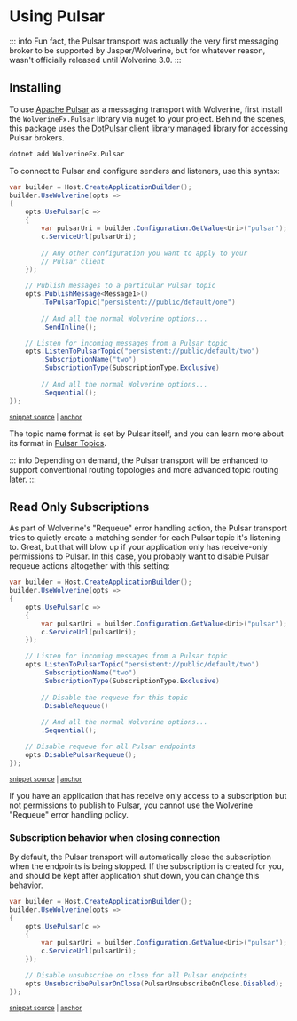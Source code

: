 # Using Pulsar <Badge type="tip" text="3.0" />

::: info
Fun fact, the Pulsar transport was actually the very first messaging broker to be supported
by Jasper/Wolverine, but for whatever reason, wasn't officially released until Wolverine 3.0. 
:::

## Installing

To use [Apache Pulsar](https://pulsar.apache.org/) as a messaging transport with Wolverine, first install the `WolverineFx.Pulsar` library via nuget to your project. Behind the scenes, this package uses the [DotPulsar client library](https://pulsar.apache.org/docs/next/client-libraries-dotnet/) managed library for accessing Pulsar brokers.

```bash
dotnet add WolverineFx.Pulsar
```

To connect to Pulsar and configure senders and listeners, use this syntax:

<!-- snippet: sample_configuring_pulsar -->
<a id='snippet-sample_configuring_pulsar'></a>
```cs
var builder = Host.CreateApplicationBuilder();
builder.UseWolverine(opts =>
{
    opts.UsePulsar(c =>
    {
        var pulsarUri = builder.Configuration.GetValue<Uri>("pulsar");
        c.ServiceUrl(pulsarUri);
        
        // Any other configuration you want to apply to your
        // Pulsar client
    });

    // Publish messages to a particular Pulsar topic
    opts.PublishMessage<Message1>()
        .ToPulsarTopic("persistent://public/default/one")
        
        // And all the normal Wolverine options...
        .SendInline();

    // Listen for incoming messages from a Pulsar topic
    opts.ListenToPulsarTopic("persistent://public/default/two")
        .SubscriptionName("two")
        .SubscriptionType(SubscriptionType.Exclusive)
        
        // And all the normal Wolverine options...
        .Sequential();
});
```
<sup><a href='https://github.com/JasperFx/wolverine/blob/main/src/Transports/Pulsar/Wolverine.Pulsar.Tests/DocumentationSamples.cs#L12-L42' title='Snippet source file'>snippet source</a> | <a href='#snippet-sample_configuring_pulsar' title='Start of snippet'>anchor</a></sup>
<!-- endSnippet -->

The topic name format is set by Pulsar itself, and you can learn more about its format in [Pulsar Topics](https://pulsar.apache.org/docs/next/concepts-messaging/#topics). 

::: info
Depending on demand, the Pulsar transport will be enhanced to support conventional routing topologies and more advanced
topic routing later.
::: 

## Read Only Subscriptions <Badge type="tip" text="3.13" />

As part of Wolverine's "Requeue" error handling action, the Pulsar transport tries to quietly create a matching sender
for each Pulsar topic it's listening to. Great, but that will blow up if your application only has receive-only permissions
to Pulsar. In this case, you probably want to disable Pulsar requeue actions altogether with this setting:

<!-- snippet: sample_disable_requeue_for_pulsar -->
<a id='snippet-sample_disable_requeue_for_pulsar'></a>
```cs
var builder = Host.CreateApplicationBuilder();
builder.UseWolverine(opts =>
{
    opts.UsePulsar(c =>
    {
        var pulsarUri = builder.Configuration.GetValue<Uri>("pulsar");
        c.ServiceUrl(pulsarUri);
    });

    // Listen for incoming messages from a Pulsar topic
    opts.ListenToPulsarTopic("persistent://public/default/two")
        .SubscriptionName("two")
        .SubscriptionType(SubscriptionType.Exclusive)
        
        // Disable the requeue for this topic
        .DisableRequeue()
        
        // And all the normal Wolverine options...
        .Sequential();

    // Disable requeue for all Pulsar endpoints
    opts.DisablePulsarRequeue();
});
```
<sup><a href='https://github.com/JasperFx/wolverine/blob/main/src/Transports/Pulsar/Wolverine.Pulsar.Tests/DocumentationSamples.cs#L47-L73' title='Snippet source file'>snippet source</a> | <a href='#snippet-sample_disable_requeue_for_pulsar' title='Start of snippet'>anchor</a></sup>
<!-- endSnippet -->

If you have an application that has receive only access to a subscription but not permissions to publish to Pulsar,
you cannot use the Wolverine "Requeue" error handling policy.

### Subscription behavior when closing connection

By default, the Pulsar transport will automatically close the subscription when the endpoints is being stopped.
If the subscription is created for you, and should be kept after application shut down, you can change this behavior.

<!-- snippet: sample_pulsar_unsubscribe_on_close -->
<a id='snippet-sample_pulsar_unsubscribe_on_close'></a>
```cs
var builder = Host.CreateApplicationBuilder();
builder.UseWolverine(opts =>
{
    opts.UsePulsar(c =>
    {
        var pulsarUri = builder.Configuration.GetValue<Uri>("pulsar");
        c.ServiceUrl(pulsarUri);
    });

    // Disable unsubscribe on close for all Pulsar endpoints
    opts.UnsubscribePulsarOnClose(PulsarUnsubscribeOnClose.Disabled);
});
```
<sup><a href='https://github.com/JasperFx/wolverine/blob/main/src/Transports/Pulsar/Wolverine.Pulsar.Tests/DocumentationSamples.cs#L78-L93' title='Snippet source file'>snippet source</a> | <a href='#snippet-sample_pulsar_unsubscribe_on_close' title='Start of snippet'>anchor</a></sup>
<!-- endSnippet -->
